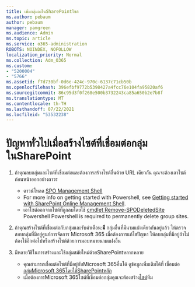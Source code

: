 ```yaml
---
title: เพิ่มกลุ่มลงในSharePointไซต์
ms.author: pebaum
author: pebaum
manager: pamgreen
ms.audience: Admin
ms.topic: article
ms.service: o365-administration
ROBOTS: NOINDEX, NOFOLLOW
localization_priority: Normal
ms.collection: Adm_O365
ms.custom:
- "5200004"
- "5766"
ms.assetid: f7d730bf-0d6e-424c-970c-6137c71cb50b
ms.openlocfilehash: 396efbf9772b5398427a4fcc76e104fa95820af6
ms.sourcegitcommit: 86c95d3f0f268e500b3732243ca85a650b2e7b8f
ms.translationtype: MT
ms.contentlocale: th-TH
ms.lasthandoff: 07/22/2021
ms.locfileid: "53532238"
---
```

# <a name="common-issues-when-creating-a-group-connected-site-in-sharepoint"></a>ปัญหาทั่วไปเมื่อสร้างไซต์ที่เชื่อมต่อกลุ่มในSharePoint

1. ถ้าคุณลบกลุ่มและไซต์ที่เชื่อมต่อและต้องการสร้างไซต์อื่นด้วย URL เดียวกัน คุณจะต้องเอาไซต์ก่อนหน้าออกอย่างถาวร

   - ดาวน์โหลด [SPO Management Shell](https://support.office.com/article/introduction-to-the-sharepoint-online-management-shell-c16941c3-19b4-4710-8056-34c034493429)
   - For more info on getting started with Powershell, see [Getting started with SharePoint Online Management Shell](/powershell/module/sharepoint-online/remove-sposite).
   - เอาไซต์ออกจากไซต์ที่ถูกลบโดยใช้ [cmdlet Remove-SPODeletedSite](/powershell/module/sharepoint-online/remove-sposite?view=sharepoint-ps) Powershell Powershell is required to permanently delete group sites.

1. ถ้าคุณสร้างไซต์ที่เชื่อมต่อกับกลุ่มและรับคําเตือน:**มี** กลุ่มอื่นที่มีนามแฝงเดียวกันอยู่แล้ว ให้ตรวจสอบกลุ่มที่มีอยู่ศูนย์การจัดการ Microsoft 365 [](https://admin.microsoft.com/AdminPortal/Home#/groups) เมื่อต้องการแก้ไขปัญหา ให้ลบกลุ่มที่มีอยู่ถ้าไม่ต้องใช้อีกต่อไปหรือสร้างไซต์ด้วยการมอบหมายนามแฝงอื่น

1. มีหลายวิธีในการสร้างและใช้กลุ่มสมัยใหม่ด้วยSharePointหลากหลาย

   - คุณสามารถเชื่อมต่อไซต์ที่มีอยู่กับMicrosoft 365อื่นได้ ดูข้อมูลเพิ่มเติมได้ที่ เชื่อมต่อ[กลุ่มMicrosoft 365โดยใช้SharePointหลัก](/sharepoint/dev/transform/modernize-connect-to-office365-group#connect-an-office-365-group-using-the-sharepoint-user-interface)
   - เมื่อต้องการMicrosoft 365ไซต์ที่เชื่อมต่อกลุ่มคุณจะต้องสร้าง[ไซต์](https://admin.microsoft.com/sharepoint)ทีม
